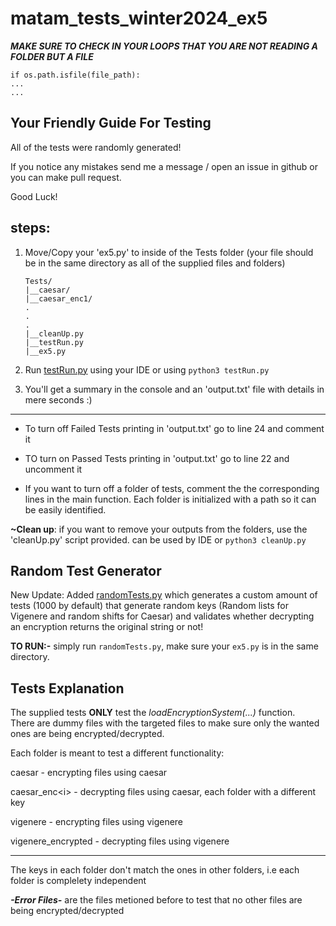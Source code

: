 # matam_tests_winter2024_ex5

***MAKE SURE TO CHECK IN YOUR LOOPS THAT YOU ARE NOT READING A FOLDER BUT A FILE***
```
if os.path.isfile(file_path):
...
...
```

## Your Friendly Guide For Testing

All of the tests were randomly generated!   

If you notice any mistakes send me a message / open an issue in github or you can make pull request.    

Good Luck!


## steps:
1. Move/Copy your 'ex5.py' to inside of the Tests folder (your file should be in the same directory as all of the supplied files and folders)
    ```
    Tests/
    |__caesar/
    |__caesar_enc1/
    .
    .
    .
    |__cleanUp.py
    |__testRun.py
    |__ex5.py
    ```
2. Run [testRun.py](testRun.py) using your IDE or using ```python3 testRun.py```

3. You'll get a summary in the console and an 'output.txt' file with details in mere seconds :)

___

- To turn off Failed Tests printing in 'output.txt' go to line 24 and comment it

- TO turn on Passed Tests printing in 'output.txt' go to line 22 and uncomment it

* If you want to turn off a folder of tests, comment the the corresponding lines in the main function. Each folder is initialized with a path so it can be easily identified.

**~Clean up**: if you want to remove your outputs from the folders, use the 'cleanUp.py' script provided. 
can be used by IDE or ```python3 cleanUp.py```

## Random Test Generator
New Update: Added [randomTests.py](Tests/randomTests.py) which generates a custom amount of tests (1000 by default) that generate random keys (Random lists for Vigenere and random shifts for Caesar) and validates whether decrypting an encryption returns the original string or not!

**TO RUN:-** simply run `randomTests.py`, make sure your `ex5.py` is in the same directory.


## Tests Explanation
The supplied tests **ONLY** test the *loadEncryptionSystem(...)* function.  
There are dummy files with the targeted files to make sure only the wanted ones are being encrypted/decrypted.

Each folder is meant to test a different functionality:

caesar - encrypting files using caesar

caesar_enc\<i> - decrypting files using caesar, each folder with a different key

vigenere - encrypting files using vigenere

vigenere_encrypted - decrypting files using vigenere

___

The keys in each folder don't match the ones in other folders, i.e each folder is complelety independent

***-Error Files-*** are the files metioned before to test that no other files are being encrypted/decrypted
